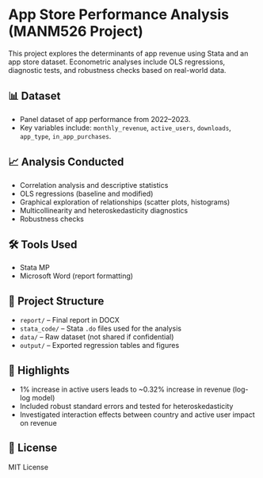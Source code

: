# App Store Performance Analysis (MANM526 Project)

This project explores the determinants of app revenue using Stata and an app store dataset. Econometric analyses include OLS regressions, diagnostic tests, and robustness checks based on real-world data.

## 📊 Dataset

- Panel dataset of app performance from 2022–2023.
- Key variables include: `monthly_revenue`, `active_users`, `downloads`, `app_type`, `in_app_purchases`.

## 📈 Analysis Conducted

- Correlation analysis and descriptive statistics
- OLS regressions (baseline and modified)
- Graphical exploration of relationships (scatter plots, histograms)
- Multicollinearity and heteroskedasticity diagnostics
- Robustness checks

## 🛠 Tools Used

- Stata MP
- Microsoft Word (report formatting)

## 📂 Project Structure

- `report/` – Final report in DOCX
- `stata_code/` – Stata `.do` files used for the analysis
- `data/` – Raw dataset (not shared if confidential)
- `output/` – Exported regression tables and figures

## 📌 Highlights

- 1% increase in active users leads to ~0.32% increase in revenue (log-log model)
- Included robust standard errors and tested for heteroskedasticity
- Investigated interaction effects between country and active user impact on revenue

## 📝 License

MIT License